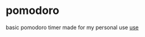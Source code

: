 # pomodoro
basic pomodoro timer made for my personal use 
<a href="https://siduck76.github.io/pomodoro/">use</a>
